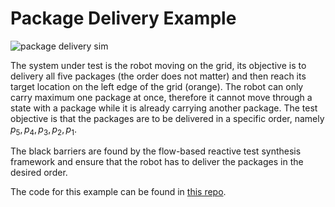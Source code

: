 # Package Delivery Example

![package delivery sim](packagedeliverysim.gif)

The system under test is the robot moving on the grid, its objective is to delivery all five packages (the order does not matter) and then reach its target location on the left edge of the grid (orange). The robot can only carry maximum one package at once, therefore it cannot move through a state with a package while it is already carrying another package.
The test objective is that the packages are to be delivered in a specific order, namely $p_5,p_4,p_3,p_2,p_1$.

The black barriers are found by the flow-based reactive test synthesis framework and ensure that the robot has to deliver the packages in the desired order.

The code for this example can be found in [this repo](https://github.com/jgraeb/floras/tree/main/case_studies/package_delivery).